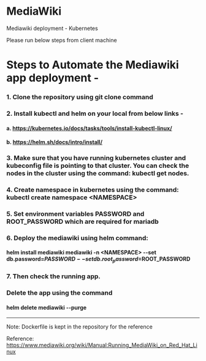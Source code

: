 # MediaWiki
Mediawiki deployment - Kubernetes

Please run below steps from client machine

# Steps to Automate the Mediawiki app deployment -

### 1. Clone the repository using git clone command
### 2. Install kubectl and helm on your local from below links -
####  a. https://kubernetes.io/docs/tasks/tools/install-kubectl-linux/
####  b. https://helm.sh/docs/intro/install/
### 3. Make sure that you have running kubernetes cluster and kubeconfig file is pointing to that cluster. You can check the nodes in the cluster using the command: kubectl get nodes.
### 4. Create namespace in kubernetes using the command: kubectl create namespace \<NAMESPACE\>
### 5. Set environment variables PASSWORD and ROOT_PASSWORD which are required for mariadb
### 6. Deploy the mediawiki using helm command:
####  helm install mediawiki mediawiki -n \<NAMESPACE\> --set db.password=$PASSWORD --set db.root_password=$ROOT_PASSWORD
### 7. Then check the running app.

  
### Delete the app using the command
#### helm delete mediawiki --purge 

  
--------------------------------------------------------------------------------  
Note: Dockerfile is kept in the repository for the reference

Reference: https://www.mediawiki.org/wiki/Manual:Running_MediaWiki_on_Red_Hat_Linux
